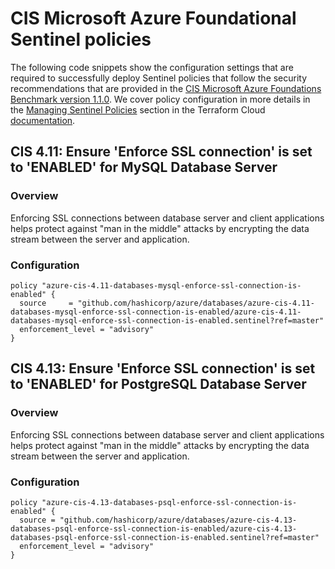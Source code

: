 #  CIS Microsoft Azure Foundational Sentinel policies

The following code snippets show the configuration settings that are required to successfully deploy Sentinel policies that follow the security recommendations that are provided in the [CIS Microsoft Azure Foundations Benchmark version 1.1.0](https://www.cisecurity.org/benchmark/azure/). We cover policy configuration in more details in the [Managing Sentinel Policies](https://www.terraform.io/docs/cloud/sentinel/manage-policies.html) section in the Terraform Cloud [documentation](https://www.terraform.io/docs/cloud/index.html).

## CIS 4.11: Ensure 'Enforce SSL connection' is set to 'ENABLED' for MySQL Database Server

### Overview
Enforcing SSL connections between database server and client applications helps protect against "man in the middle" attacks by encrypting the data stream between the server and application.

### Configuration

```hcl
policy "azure-cis-4.11-databases-mysql-enforce-ssl-connection-is-enabled" {
  source     = "github.com/hashicorp/azure/databases/azure-cis-4.11-databases-mysql-enforce-ssl-connection-is-enabled/azure-cis-4.11-databases-mysql-enforce-ssl-connection-is-enabled.sentinel?ref=master"
  enforcement_level = "advisory"
}
```

## CIS 4.13: Ensure 'Enforce SSL connection' is set to 'ENABLED' for PostgreSQL Database Server

### Overview
Enforcing SSL connections between database server and client applications helps protect against "man in the middle" attacks by encrypting the data stream between the server and application.

### Configuration

```hcl
policy "azure-cis-4.13-databases-psql-enforce-ssl-connection-is-enabled" {
  source = "github.com/hashicorp/azure/databases/azure-cis-4.13-databases-psql-enforce-ssl-connection-is-enabled/azure-cis-4.13-databases-psql-enforce-ssl-connection-is-enabled.sentinel?ref=master"
  enforcement_level = "advisory"
}
```
